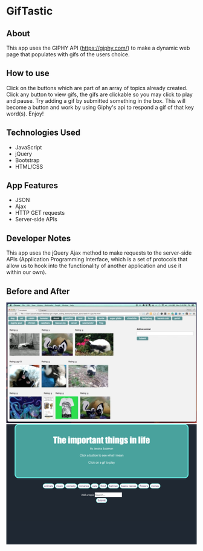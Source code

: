 # GifTastic

## About
This app uses the GIPHY API (https://giphy.com/) to make a dynamic web page that populates with gifs of the users choice. 

## How to use
Click on the buttons which are part of an array of topics already created. Click any button to view gifs, the gifs are clickable so you may click to play and pause. Try adding a gif by submitted something in the box. This will become a button and work by using Giphy's api to respond a gif of that key word(s). 
Enjoy! 

## Technologies Used
* JavaScript
* jQuery
* Bootstrap
* HTML/CSS

## App Features
* JSON
* Ajax
* HTTP GET requests
* Server-side APIs

## Developer Notes
This app uses the jQuery Ajax method to make requests to the server-side APIs (Application Programming Interface, which is a set of protocols that allow us to hook into the functionality of another application and use it within our own). 

## Before and After
![](before.png)
![](after.png)
